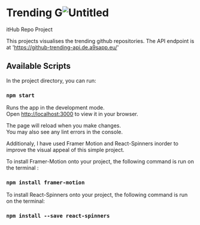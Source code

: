 # Trending G![Untitled](https://user-images.githubusercontent.com/86841312/179998834-59ccfb4a-e7e0-47d5-b7a1-b40c1ceeeb55.png)
itHub Repo Project

This projects visualises the trending github repositories. The API endpoint is at 'https://github-trending-api.de.a9sapp.eu/'

## Available Scripts

In the project directory, you can run:

### `npm start`

Runs the app in the development mode.\
Open [http://localhost:3000](http://localhost:3000) to view it in your browser.

The page will reload when you make changes.\
You may also see any lint errors in the console.

Additionaly, I have used Framer Motion and React-Spinners inorder to improve the visual appeal of this simple project. 

To install Framer-Motion onto your project, the following command is run on the terminal :

### `npm install framer-motion`

To install React-Spinners onto your project, the following command is run on the terminal:

### `npm install --save react-spinners`
